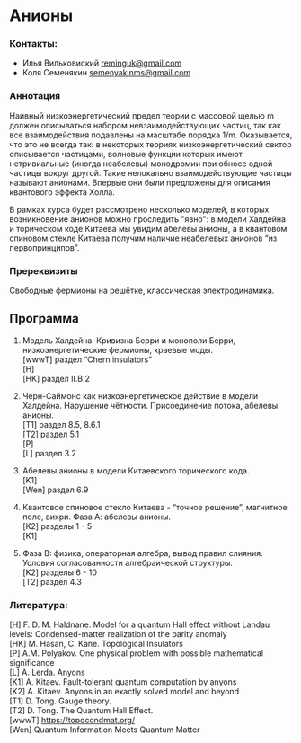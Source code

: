 # Анионы

### Контакты:
* Илья Вильковиский <reminguk@gmail.com>
* Коля Семенякин <semenyakinms@gmail.com>

### Аннотация
Наивный низкоэнергетический предел теории с массовой щелью m должен описываться набором невзаимодействующих частиц, так как все взаимодействия подавлены на масштабе порядка 1/m. Оказывается, что это не всегда так: в некоторых теориях низкоэнергетический сектор описывается частицами, волновые функции которых имеют нетривиальные (иногда неабелевы) монодромии при обносе одной частицы вокруг другой. Такие нелокально взаимодействующие частицы называют анионами. Впервые они были предложены для описания квантового эффекта Холла.

В рамках курса будет рассмотрено несколько моделей, в которых возникновение анионов можно проследить "явно": в модели Халдейна и торическом коде Китаева мы увидим абелевы анионы, а в квантовом спиновом стекле Китаева получим наличие неабелевых анионов “из первопринципов”.

### Пререквизиты
Свободные фермионы на решётке, классическая электродинамика.

## Программа

1. Модель Халдейна. Кривизна Берри и монополи Берри, низкоэнергетические фермионы, краевые моды.  
[wwwT] раздел “Chern insulators”  
[H]  
[HK] раздел II.B.2  

2. Черн-Саймонс как низкоэнергетическое действие в модели Халдейна. Нарушение чётности. Присоединение потока, абелевы анионы.  
[T1] раздел 8.5, 8.6.1  
[T2] раздел 5.1  
[P]  
[L] раздел 3.2  

3. Абелевы анионы в модели Китаевского торического кода.  
[K1]  
[Wen] раздел 6.9   

4. Квантовое спиновое стекло Китаева - “точное решение”, магнитное поле, вихри. Фаза А: абелевы анионы.  
[K2] разделы 1 - 5  
[K1]  

5. Фаза B: физика, операторная алгебра, вывод правил слияния. Условия согласованности алгебраической структуры.  
[K2] разделы 6 - 10  
[T2] раздел 4.3  

### Литература:
[H] F. D. M. Haldnane. Model for a quantum Hall effect without Landau levels: Condensed-matter realization of the parity anomaly  
[HK] M. Hasan, C. Kane. Topological Insulators  
[P] A.M. Polyakov. One physical problem with possible mathematical significance  
[L] A. Lerda. Anyons  
[K1] A. Kitaev. Fault-tolerant quantum computation by anyons  
[K2] A. Kitaev. Anyons in an exactly solved model and beyond  
[T1] D. Tong. Gauge theory.  
[T2] D. Tong. The Quantum Hall Effect.  
[wwwT] <https://topocondmat.org/>  
[Wen] Quantum Information Meets Quantum Matter  
